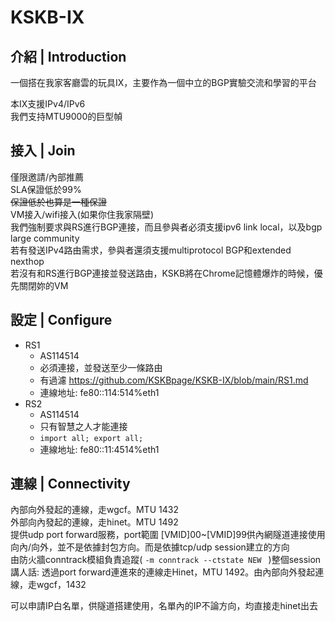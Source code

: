 # KSKB-IX

## 介紹 | Introduction
一個搭在我家客廳雲的玩具IX，主要作為一個中立的BGP實驗交流和學習的平台  

本IX支援IPv4/IPv6  
我們支持MTU9000的巨型幀  

## 接入 | Join
僅限邀請/內部推薦  
SLA保證低於99%  
~~保證低於也算是一種保證~~  
VM接入/wifi接入(如果你住我家隔壁)  
我們強制要求與RS進行BGP連接，而且參與者必須支援ipv6 link local，以及bgp large community  
若有發送IPv4路由需求，參與者還須支援multiprotocol BGP和extended nexthop  
若沒有和RS進行BGP連接並發送路由，KSKB將在Chrome記憶體爆炸的時候，優先關閉妳的VM  

## 設定 | Configure

* RS1
  * AS114514
  * 必須連接，並發送至少一條路由
  * 有過濾 https://github.com/KSKBpage/KSKB-IX/blob/main/RS1.md
  * 連線地址: fe80::114:514%eth1
* RS2
  * AS114514
  * 只有智慧之人才能連接
  * `import all; export all;`
  * 連線地址: fe80::11:4514%eth1

## 連線 | Connectivity
內部向外發起的連線，走wgcf。MTU 1432  
外部向內發起的連線，走hinet。MTU 1492  
提供udp port forward服務，port範圍 [VMID]00~[VMID]99供內網隧道連接使用  
向內/向外，並不是依據封包方向。而是依據tcp/udp session建立的方向  
由防火牆conntrack模組負責追蹤( `-m conntrack --ctstate NEW ` )整個session  
講人話: 透過port forward連進來的連線走Hinet，MTU 1492。由內部向外發起連線，走wgcf，1432  

可以申請IP白名單，供隧道搭建使用，名單內的IP不論方向，均直接走hinet出去  
